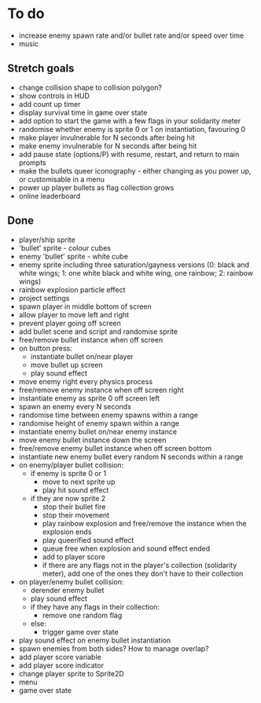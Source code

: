 # To do

- increase enemy spawn rate and/or bullet rate and/or speed over time
- music

## Stretch goals

- change collision shape to collision polygon?
- show controls in HUD
- add count up timer
- display survival time in game over state
- add option to start the game with a few flags in your solidarity meter
- randomise whether enemy is sprite 0 or 1 on instantiation, favouring 0
- make player invulnerable for N seconds after being hit
- make enemy invulnerable for N seconds after being hit
- add pause state (options/P) with resume, restart, and return to main prompts
- make the bullets queer iconography - either changing as you power up, or
  customisable in a menu
- power up player bullets as flag collection grows
- online leaderboard

## Done

- player/ship sprite
- 'bullet' sprite - colour cubes
- enemy 'bullet' sprite - white cube
- enemy sprite including three saturation/gayness versions (0: black and white
  wings; 1: one white black and white wing, one rainbow; 2: rainbow wings)
- rainbow explosion particle effect
- project settings
- spawn player in middle bottom of screen
- allow player to move left and right
- prevent player going off screen
- add bullet scene and script and randomise sprite
- free/remove bullet instance when off screen
- on button press:
  - instantiate bullet on/near player
  - move bullet up screen
  - play sound effect
- move enemy right every physics process
- free/remove enemy instance when off screen right
- instantiate enemy as sprite 0 off screen left
- spawn an enemy every N seconds
- randomise time between enemy spawns within a range
- randomise height of enemy spawn within a range
- instantiate enemy bullet on/near enemy instance
- move enemy bullet instance down the screen
- free/remove enemy bullet instance when off screen bottom
- instantiate new enemy bullet every random N seconds within a range
- on enemy/player bullet collision:
  - if enemy is sprite 0 or 1
    - move to next sprite up
    - play hit sound effect
  - if they are now sprite 2
    - stop their bullet fire
    - stop their movement
    - play rainbow explosion and free/remove the instance when the explosion
      ends
    - play queerified sound effect
    - queue free when explosion and sound effect ended
    - add to player score
    - if there are any flags not in the player's collection (solidarity meter),
      add one of the ones they don't have to their collection
- on player/enemy bullet collision:
  - derender enemy bullet
  - play sound effect
  - if they have any flags in their collection:
    - remove one random flag
  - else:
    - trigger game over state
- play sound effect on enemy bullet instantiation
- spawn enemies from both sides? How to manage overlap?
- add player score variable
- add player score indicator
- change player sprite to Sprite2D
- menu
- game over state
